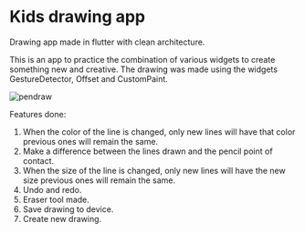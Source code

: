 # Kids drawing app

Drawing app made in flutter with clean architecture. 

This is an app to practice the combination of various widgets to create something new and creative. The drawing was made using the widgets GestureDetector, Offset and CustomPaint.

![pendraw](https://github.com/hydev777/kids_drawing_app/assets/84458390/f26ec5b5-10e7-48e0-9bb2-c43716e9386f)

Features done:

1. When the color of the line is changed, only new lines will have that color previous ones will remain the same.
2. Make a difference between the lines drawn and the pencil point of contact.
3. When the size of the line is changed, only new lines will have the new size previous ones will remain the same.
4. Undo and redo.
5. Eraser tool made.
6. Save drawing to device.
7. Create new drawing.

